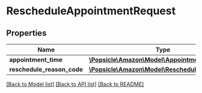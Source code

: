# RescheduleAppointmentRequest

## Properties
Name | Type | Description | Notes
------------ | ------------- | ------------- | -------------
**appointment_time** | [**\Popsicle\Amazon\Model\AppointmentTimeInput**](AppointmentTimeInput.md) |  | 
**reschedule_reason_code** | [**\Popsicle\Amazon\Model\RescheduleReasonCode**](RescheduleReasonCode.md) |  | 

[[Back to Model list]](../../README.md#documentation-for-models) [[Back to API list]](../../README.md#documentation-for-api-endpoints) [[Back to README]](../../README.md)

